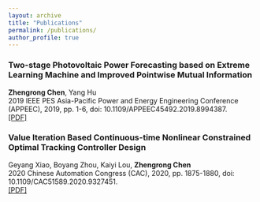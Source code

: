 ```yaml
---
layout: archive
title: "Publications"
permalink: /publications/
author_profile: true
---
```


### Two-stage Photovoltaic Power Forecasting based on Extreme Learning Machine and Improved Pointwise Mutual Information
<b>Zhengrong Chen</b>, Yang Hu  
2019 IEEE PES Asia-Pacific Power and Energy Engineering Conference (APPEEC), 2019, pp. 1-6, doi: 10.1109/APPEEC45492.2019.8994387.  
[[PDF]](http://zhengrongchen.github.io/files/paper1.pdf)

### Value Iteration Based Continuous-time Nonlinear Constrained Optimal Tracking Controller Design
Geyang Xiao, Boyang Zhou, Kaiyi Lou, <b>Zhengrong Chen</b>  
2020 Chinese Automation Congress (CAC), 2020, pp. 1875-1880, doi: 10.1109/CAC51589.2020.9327451.  
[[PDF]](http://zhengrongchen.github.io/files/paper2.pdf)
